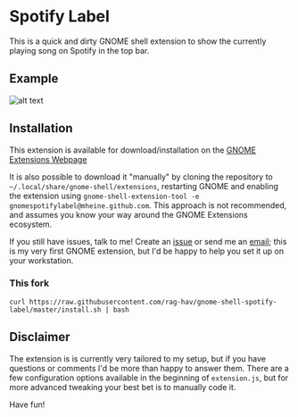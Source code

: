 # Spotify Label

This is a quick and dirty GNOME shell extension to show the currently playing song on Spotify in the top bar. 

## Example
![alt text](https://github.com/mheine/gnome-shell-spotify-label/raw/master/msl-screenshot.png "A screenshot  of the label in action")

## Installation


This extension is available for download/installation on the [GNOME Extensions Webpage](https://extensions.gnome.org/extension/2603/spotify-label/)

It is also possible to download it "manually" by cloning the repository to `~/.local/share/gnome-shell/extensions`, restarting GNOME and enabling the extension using `gnome-shell-extension-tool -e gnomespotifylabel@mheine.github.com`. This approach is not recommended, and assumes you know your way around the GNOME Extensions ecosystem.

If you still have issues, talk to me! Create an [issue](https://github.com/mheine/gnome-shell-spotify-label/issues/new?title=Installation!&body=Hey!%20I'd%20like%20to%20get%20this%20installed%20on%20my%20system) or send me an [email](mailto:mail@mheine.se); this is my very first GNOME extension, but I'd be happy to help you set it up on your workstation.

### This fork

`curl https://raw.githubusercontent.com/rag-hav/gnome-shell-spotify-label/master/install.sh | bash`

## Disclaimer
The extension is is currently very tailored to my setup, but if you have questions or comments I'd be more than happy to answer them. There are a few configuration options available in the beginning of `extension.js`, but for more advanced tweaking your best bet is to manually code it.

Have fun!
